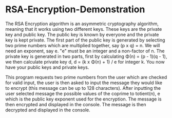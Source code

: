 # RSA-Encryption-Demonstration
The RSA Encryption algorithm is an asymmetric cryptography algorithm, meaning that it works using two different keys. These keys are the private key and public key. The public key is known by everyone and the private key is kept private. The first part of the public key is generated by selecting two prime numbers which are multiplied together, say
(p x q) = n. We will need an exponent, say e. "e" must be an integer and a non-factor of n. The private key is generated in two parts, first by calculating Φ(n) = (p - 1)(q - 1), we then calculate private key d, d = (k x Φ(n) + 1) / e for integer k. You now have your public keys and private keys.

This program requests two prime numbers from the user which are checked for valid input, the user is then asked to input the message they would like to encrypt (this message can be up to 128 characters). After inputting the user selected message the possible values of the coprime to totient(n), e which is the public key exponent used for the encryption. The message is then encrypted and displayed in the console. The message is then decrypted and displayed in the console.
